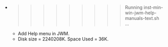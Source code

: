 * >>>>>>>>> Running inst-min-win-jwm-help-manuals-text.sh ...
  * Add Help menu in JWM.
  * Disk size = 2240208K. Space Used = 36K.
